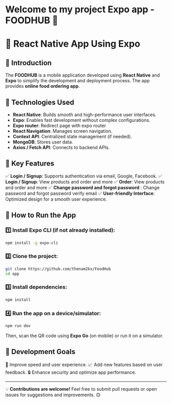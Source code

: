 # Welcome to my project Expo app - FOODHUB 👋
# 📱 React Native App Using Expo

## 🔹 Introduction
The **FOODHUB** is a mobile application developed using **React Native** and **Expo** to simplify the development and deployment process. The app provides **online food ordering app**.

## 🔹 Technologies Used
- **React Native**: Builds smooth and high-performance user interfaces.
- **Expo**: Enables fast development without complex configurations.
- **Expo router**: Redirect page with expo router
- **React Navigation**: Manages screen navigation.
- **Context API**: Centralized state management (if needed).
- **MongoDB**: Stores user data.
- **Axios / Fetch API**: Connects to backend APIs.

## 🔹 Key Features
✅ **Login / Signup**: Supports authentication via email, Google, Facebook.
✅ **Login / Signup**: View products and order and more
✅ **Order**: View products and order and more
✅ **Change password and forgot password** : Change password and forgot password verify email
✅ **User-friendly Interface**: Optimized design for a smooth user experience.

## 🔹 How to Run the App
### 1️⃣ Install Expo CLI (if not already installed):
```sh
npm install -g expo-cli
```
### 2️⃣ Clone the project:
```sh
git clone https://github.com/thenam2kx/FoodHub
cd app
```
### 3️⃣ Install dependencies:
```sh
npm install
```
### 4️⃣ Run the app on a device/simulator:
```sh
npm run dev
```
Then, scan the QR code using **Expo Go** (on mobile) or run it on a simulator.

## 🔹 Development Goals
🚀 Improve speed and user experience.
📈 Add new features based on user feedback.
🔒 Enhance security and optimize app performance.

---
💡 **Contributions are welcome!** Feel free to submit pull requests or open issues for suggestions and improvements. 😊
